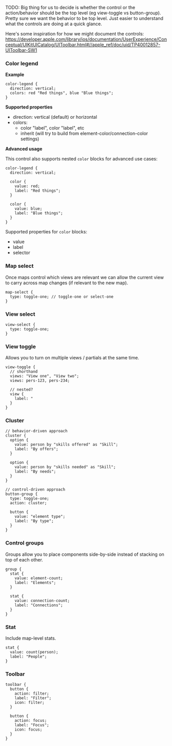 TODO: Big thing for us to decide is whether the control or the action/behavior should be
the top level (eg view-toggle vs button-group). Pretty sure we want the behavior
to be top level. Just easier to understand what the controls are doing at a
quick glance.

Here's some inspiration for how we might document the controls:
https://developer.apple.com/library/ios/documentation/UserExperience/Conceptual/UIKitUICatalog/UIToolbar.html#//apple_ref/doc/uid/TP40012857-UIToolbar-SW1

### Color legend

**Example**

```
color-legend {
  direction: vertical;
  colors: red "Red things", blue "Blue things";
}
```

**Supported properties**

- direction: vertical (default) or horizontal
- colors:
  - color "label", color "label", etc 
  - inherit (will try to build from element-color/connection-color settings)

**Advanced usage**

This control also supports nested `color` blocks for advanced use cases:

```
color-legend {
  direction: vertical;
  
  color {
    value: red;
    label: "Red things";
  }
  
  color {
    value: blue;
    label: "Blue things";
  }
}
```

Supported properties for `color` blocks:
- value 
- label
- selector

### Map select

Once maps control which views are relevant we can allow the current view
to carry across map changes (if relevant to the new map).

```
map-select {
  type: toggle-one; // toggle-one or select-one
}
```

### View select

```
view-select {
  type: toggle-one;
}
```

### View toggle

Allows you to turn on multiple views / partials at the same time.

```
view-toggle {
  // shorthand
  views: "View one", "View two";
  views: pers-123, pers-234;

  // nested?
  view {
    label: "
  }
}
```

### Cluster

```
// behavior-driven approach
cluster {
  option {
    value: person by "skills offered" as "Skill";
    label: "By offers";
  }
  
  option {
    value: person by "skills needed" as "Skill";
    label: "By needs";
  }
}

// control-driven approach
button-group {
  type: toggle-one; 
  action: cluster;
  
  button {
    value: "element type";
    label: "By type";
  }
}
```

### Control groups

Groups allow you to place components side-by-side instead of stacking on top of each other.

```
group {
  stat {
    value: element-count;
    label: "Elements";
  }
  
  stat {
    value: connection-count;
    label: "Connections";
  }
}
```

### Stat

Include map-level stats.

```
stat {
  value: count(person);
  label: "People";
}
```

### Toolbar

```
toolbar {
  button {
    action: filter;
    label: "Filter";
    icon: filter;
  }
  
  button {
    action: focus;
    label: "Focus";
    icon: focus;
  }
}
```
